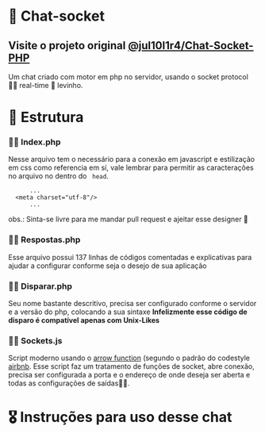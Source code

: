 # 🐘 Chat-socket 
<h2> Visite o projeto original <a href="https://notabug.org/Jul10l1r4/Chat-Socket-PHP">@jul10l1r4/Chat-Socket-PHP</a></h2>
Um chat criado com motor em php no servidor, usando o socket protocol 🤘🏿 real-time 🍃 levinho.

<h1>🔧 Estrutura</h1>
<h3>🤘🏿 Index.php</h3>
<p> Nesse arquivo tem o necessário para a conexão em javascript e estilização em css como referencia em sí, vale lembrar para 
  permitir as caracterações no arquivo no dentro do <code> head</code>.
  
  ``` 
        ...
    <meta charset="utf-8"/>
        ...
  ```
  <p> 
     obs.: Sinta-se livre para me mandar pull request e ajeitar esse designer 🙊
  </p>
  <h3>🤘🏿 Respostas.php</h3>
  <p>
    Esse arquivo possui 137 linhas de códigos comentadas e explicativas para ajudar a configurar conforme seja o desejo de sua aplicação
  </p>
  <h3>🤘🏿 Disparar.php</h3>
  <p> 
    Seu nome bastante descritivo, precisa ser configurado conforme o servidor e  a versão do php, colocando a sua sintaxe
  <strong>Infelizmente esse código de disparo é compatível apenas com Unix-Likes</strong>
  </p>
  <h3>🤘🏿 Sockets.js</h3>
  <p>
    Script moderno usando o <a href="https://github.com/airbnb/javascript#arrow-functions">arrow function</a> (segundo o padrão do codestyle <a href="https://github.com/airbnb/javascript">airbnb</a>. Esse script faz um tratamento de funções de socket, abre conexão, precisa ser configurada a porta e o endereço de onde deseja ser aberta e todas as configurações de saídas👌🏽.
  </p>
<h1>🎖 Instruções para uso desse chat</h1>

